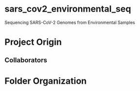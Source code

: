 # sars_cov2_environmental_seq
Sequencing SARS-CoV-2 Genomes from Environmental Samples

# Project Origin

## Collaborators

# Folder Organization
